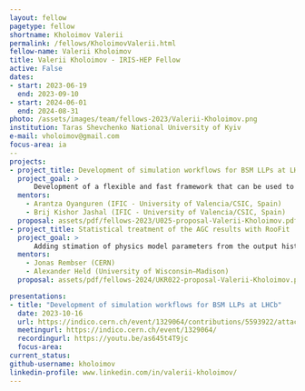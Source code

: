 ```yaml
---
layout: fellow
pagetype: fellow
shortname: Kholoimov Valerii
permalink: /fellows/KholoimovValerii.html
fellow-name: Valerii Kholoimov
title: Valerii Kholoimov - IRIS-HEP Fellow
active: False
dates:
- start: 2023-06-19
  end: 2023-09-10
- start: 2024-06-01
  end: 2024-08-31
photo: /assets/images/team/fellows-2023/Valerii-Kholoimov.png
institution: Taras Shevchenko National University of Kyiv
e-mail: vholoimov@gmail.com
focus-area: ia
--
projects:
- project_title: Development of simulation workflows for BSM LLPs at LHCb
  project_goal: >
      Development of a flexible and fast framework that can be used to generate different models with different properties.
  mentors:
    - Arantza Oyanguren (IFIC - University of Valencia/CSIC, Spain)
    - Brij Kishor Jashal (IFIC - University of Valencia/CSIC, Spain)
  proposal: assets/pdf/fellows-2023/U025-proposal-Valerii-Kholoimov.pdf
- project_title: Statistical treatment of the AGC results with RooFit
  project_goal: >
      Adding stimation of physics model parameters from the output histograms using the maximum likelihood method to AGC via RooFit, the tool provided by ROOT for statistical analysis and advanced fitting,
  mentors:
    - Jonas Rembser (CERN)
    - Alexander Held (University of Wisconsin–Madison)
  proposal: assets/pdf/fellows-2024/UKR022-proposal-Valerii-Kholoimov.pdf

presentations:
- title: "Development of simulation workflows for BSM LLPs at LHCb"
  date: 2023-10-16
  url: https://indico.cern.ch/event/1329064/contributions/5593922/attachments/2734211/4755827/IRIS%20project%20Kholoimov%20new.pdf
  meetingurl: https://indico.cern.ch/event/1329064/
  recordingurl: https://youtu.be/as645t4T9jc
  focus-area:
current_status:
github-username: kholoimov
linkedin-profile: www.linkedin.com/in/valerii-kholoimov/
---
```

